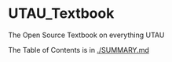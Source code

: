 # UTAU_Textbook
The Open Source Textbook on everything UTAU

The Table of Contents is in [./SUMMARY.md](./SUMMARY.md)